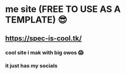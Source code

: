 # me site (FREE TO USE AS A TEMPLATE) 😎
## https://spec-is-cool.tk/ 

### cool site i mak with big owos 😱 
### it just has my socials
